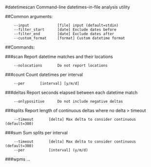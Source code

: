 #datetimescan
Command-line datetimes-in-file analysis utility

##Common arguments:

        --input             [file] input (default=stdin)
        --filter_start      [date] Exclude dates before
        --filter_end        [date] Exclude dates after
        --custom_format     [format] Custom datetime format

##Commands:

###scan
Report datetime matches and their locations

        --nolocations       Do not report locations


###count
Count datetimes per interval

        --per       [interval] [y/m/d]

###deltas
Report seconds elapsed between each datetime match

        --onlypositive      Do not include negative deltas

###splits
Report length of continuous deltas where no delta > timeout

        --timeout       [delta] Max delta to consider continuous (default=300)

###sum
Sum splits per interval

        --timeout       [delta] Max delta to consider continuous (default=300)
        --per           [interval] (y/m/d)

###wpms
...




